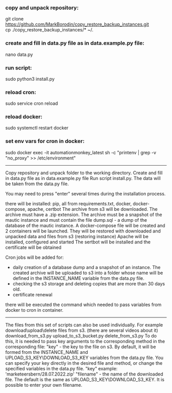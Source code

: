### copy and unpack repository:   
git clone https://github.com/MarkBorodin/copy_restore_backup_instances.git   
cp ./copy_restore_backup_instances/* ~/.   

### create and fill in data.py file as in data.example.py file:   
nano data.py
  
### run script:   
sudo python3 install.py   

### reload cron:   
sudo service cron reload

### reload docker:   
sudo systemctl restart docker

### set env vars for cron in docker:   
sudo docker exec -it automationmonkey_latest sh -c "printenv | grep -v "no_proxy" >> /etc/environment"

***

Copy repository and unpack folder to the working directory.
Create and fill in data.py file as in data.example.py file
Run script install.py.
The data will be taken from the data.py file.

You may need to press "enter" several times during the installation process.

there will be installed: pip, all from requirements.txt, docker, docker-compose, apache, certbot
The archive from s3 will be downloaded. The archive must have a .zip extension. The archive must be a snapshot of the mautic instance and must contain the file dump.sql - a dump of the database of the mautic instance.
A docker-compose file will be created and 2 containers will be launched. They will be restored with downloaded and unpacked data and files from s3 (restoring instance)
Apache will be installed, configured and started
The sertbot will be installed and the certificate will be obtained

Cron jobs will be added for:
- daily creation of a database dump and a snapshot of an instance. The created archive will be uploaded to s3 into a folder whose name will be defined in the INSTANCE_NAME variable from the data.py file.
- checking the s3 storage and deleting copies that are more than 30 days old.
- certificate renewal

there will be executed the command which needed to pass variables from docker to cron in container.

***

The files from this set of scripts can also be used individually. For example download\upload\delete files from s3. (there are several videos about it)
download_from_s3.py
upload_to_s3_bucket.py
delete_from_s3.py
To do this, it is needed to pass key arguments to the corresponding method in the corresponding file:
"key" - the key to the file on s3. By default, it will be formed from the INSTANCE_NAME and UPLOAD_S3_KEY\DOWNLOAD_S3_KEY variables from the data.py file. You can specify your key directly in the desired file and method, or change the specified variables in the data.py file. "key" example: 'marketeersbern/28.07.2022.zip'
"filename" - the name of the downloaded file. The default is the same as UPLOAD_S3_KEY\DOWNLOAD_S3_KEY. It is possible to enter your own filename.




